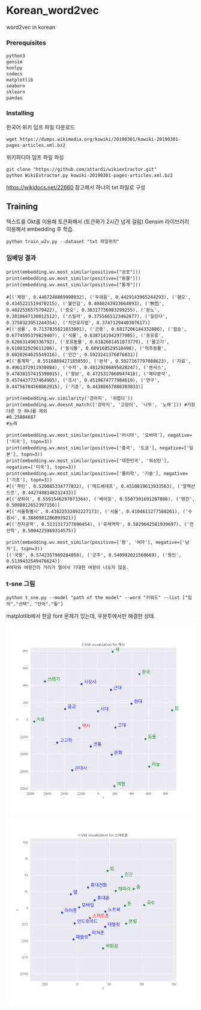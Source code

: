 # Korean_word2vec

word2vec in korean

### Prerequisites

```
python3
gensim
konlpy
codecs
matplotlib
seaborn
sklearn
pandas
```
### Installing


한국어 위키 덤프 파일 다운로드

```
wget https://dumps.wikimedia.org/kowiki/20190301/kowiki-20190301-pages-articles.xml.bz2
```

위키피디아 덤프 파일 파싱

```
git clone "https://github.com/attardi/wikiextractor.git"
python WikiExtractor.py kowiki-20190301-pages-articles.xml.bz2 
```
https://wikidocs.net/22660 참고해서 하나의 txt 파일로 구성

## Training

텍스트를 Okt를 이용해 토큰화해서 (토큰화가 2시간 넘게 걸림) Gensim 라이브러리 이용해서 embedding 후 학습.

```
python train_w2v.py --dataset "txt 파일위치"
```
### 임베딩 결과
```
print(embedding.wv.most_similar(positive=["공포"]))
print(embedding.wv.most_similar(positive=["동물"]))
print(embedding.wv.most_similar(positive=["통계"]))

#[('제정', 0.4467240869998932), ('두려움', 0.4429143965244293), ('혐오', 0.4345221519470215), ('불안감', 0.4040243923664093), ('栱包', 0.402253657579422), ('증오', 0.38317736983299255), ('분노', 0.3810647130012512), ('스릴러', 0.3755665123462677), ('질린다', 0.3750323951244354), ('치안유지법', 0.3747129440307617)]
#[('생물', 0.7137835621833801), ('곤충', 0.6817206144332886), ('짐승', 0.6774595379829407), ('식물', 0.6387141942977905), ('포유류', 0.626631498336792), ('포유동물', 0.6182601451873779), ('물고기', 0.610832929611206), ('동식물', 0.609168529510498), ('척추동물', 0.6020264625549316), ('인간', 0.5923241376876831)]
#[('통계학', 0.5518889427185059), ('분석', 0.5027167797088623), ('자료', 0.4961372911930084), ('수치', 0.48129206895828247), ('센서스', 0.47838157415390015), ('정보', 0.4725317060947418), ('메타분석', 0.4574437737464905), ('조사', 0.4519674777984619), ('연구', 0.44756704568862915), ('기준', 0.44388657808303833)]
```
```
print(embedding.wv.similarity('강아지', '귀엽다'))
print(embedding.wv.doesnt_match(['강아지', '고양이', '나무', '노래'])) #가장 다른 것 하나를 제외
#0.25804687
#노래
```
```
print(embedding.wv.most_similar(positive=['러시아', '오바마'], negative=['미국'], topn=3))
print(embedding.wv.most_similar(positive=['중국', '도쿄'], negative=['일본'], topn=3))
print(embedding.wv.most_similar(positive=['대한민국', '워싱턴'], negative=['미국'], topn=3))
print(embedding.wv.most_similar(positive=['물리학', '기술'], negative=['기초'], topn=3))
#[('푸틴', 0.520085334777832), ('메드베데프', 0.4510819613933563), ('알렉산드르', 0.4427488148212433)]
#[('상하이', 0.5591546297073364), ('베이징', 0.5507391691207886), ('톈진', 0.5008012652397156)]
#[('서울특별시', 0.43822532892227173), ('서울', 0.4104611277580261), ('수원시', 0.3880981206893921)]
#[('전자공학', 0.5131317377090454), ('유체역학', 0.5029642581939697), ('전산학', 0.5004225969314575)]
```
```
print(embedding.wv.most_similar(positive=['왕', '여자'], negative=['남자'], topn=3))
[('국왕', 0.5742357969284058), ('군주', 0.540992021560669), ('왕인', 0.5139432549476624)]
#여자와 여왕간의 거리가 멀어서 기대한 여왕이 나오지 않음.
```


### t-sne 그림
```
python t_sne.py --model "path of the model" --word "키워드" --list ["임의","선택", "단어","들"]
```
matplotlib에서 한글 font 문제가 있는데, 우분투에서만 해결한 상태.

![역사 t-sne](readme_images/역사_t_sne.png)
![스마트폰 t-sne](readme_images/스마트폰_t_sne.png)
